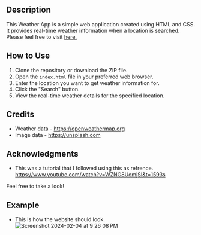 ## Description
This Weather App is a simple web application created using HTML and CSS. It provides real-time weather information when a location is searched. Please feel free to visit [here.](https://delstroo.github.io/weather-app/)

## How to Use
1. Clone the repository or download the ZIP file.
2. Open the `index.html` file in your preferred web browser.
3. Enter the location you want to get weather information for.
4. Click the "Search" button.
5. View the real-time weather details for the specified location.

## Credits
- Weather data - https://openweathermap.org
- Image data - https://unsplash.com

## Acknowledgments
- This was a tutorial that I followed using this as refrence.
  https://www.youtube.com/watch?v=WZNG8UomjSI&t=1593s

Feel free to take a look!

## Example
- This is how the website should look.
![Screenshot 2024-02-04 at 9 26 08 PM](https://github.com/Delstroo/weather-app/assets/87548497/f8e9eb2d-de2b-47df-8984-2356a237e0cc)
